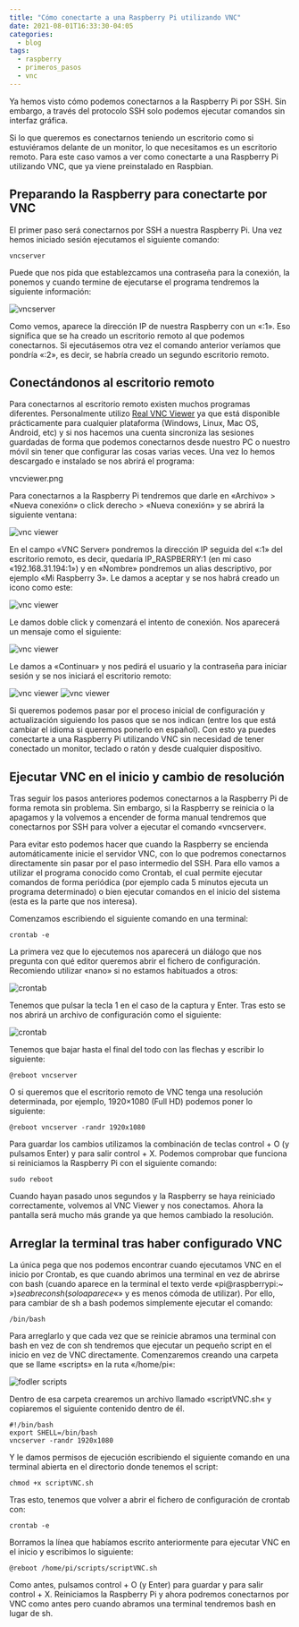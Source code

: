 ```yaml
---
title: "Cómo conectarte a una Raspberry Pi utilizando VNC"
date: 2021-08-01T16:33:30-04:05
categories:
  - blog
tags:
  - raspberry
  - primeros_pasos
  - vnc
---
```

Ya hemos visto cómo podemos conectarnos a la Raspberry Pi por SSH. Sin embargo, a través del protocolo SSH solo podemos ejecutar comandos sin interfaz gráfica.

Si lo que queremos es conectarnos teniendo un escritorio como si estuviéramos delante de un monitor, lo que necesitamos es un escritorio remoto. Para este caso vamos a ver como conectarte a una Raspberry Pi utilizando VNC, que ya viene preinstalado en Raspbian.

## Preparando la Raspberry para conectarte por VNC

El primer paso será conectarnos por SSH a nuestra Raspberry Pi. Una vez hemos iniciado sesión ejecutamos el siguiente comando: 

```
vncserver
```

Puede que nos pida que establezcamos una contraseña para la conexión, la ponemos y cuando termine de ejecutarse el programa tendremos la siguiente información:

![vncserver](/assets/images/posts/vncserver_1.png)

Como vemos, aparece la dirección IP de nuestra Raspberry con un «:1». Eso significa que se ha creado un escritorio remoto al que podemos conectarnos. Si ejecutásemos otra vez el comando anterior veríamos que pondría «:2», es decir, se habría creado un segundo escritorio remoto. 

## Conectándonos al escritorio remoto

Para conectarnos al escritorio remoto existen muchos programas diferentes. Personalmente utilizo <a href="https://www.realvnc.com/es/connect/download/viewer/">Real VNC Viewer</a> ya que está disponible prácticamente para cualquier plataforma (Windows, Linux, Mac OS, Android, etc) y si nos hacemos una cuenta sincroniza las sesiones guardadas de forma que podemos conectarnos desde nuestro PC o nuestro móvil sin tener que configurar las cosas varias veces. Una vez lo hemos descargado e instalado se nos abrirá el programa: 

vncviewer.png

Para conectarnos a la Raspberry Pi tendremos que darle en «Archivo» > «Nueva conexión» o click derecho > «Nueva conexión» y se abrirá la siguiente ventana: 

![vnc viewer](/assets/images/posts/vncviewer_1.png)

En el campo «VNC Server» pondremos la dirección IP seguida del «:1» del escritorio remoto, es decir, quedaría IP_RASPBERRY:1 (en mi caso «192.168.31.194:1») y en «Nombre» pondremos un alias descriptivo, por ejemplo «Mi Raspberry 3». Le damos a aceptar y se nos habrá creado un icono como este: 

![vnc viewer](/assets/images/posts/vncviewer_2.png)

Le damos doble click y comenzará el intento de conexión. Nos aparecerá un mensaje como el siguiente: 

![vnc viewer](/assets/images/posts/vnviewer_3.png)

Le damos a «Continuar» y nos pedirá el usuario y la contraseña para iniciar sesión y se nos iniciará el escritorio remoto: 

![vnc viewer](/assets/images/posts/vncviewer_4.png)
![vnc viewer](/assets/images/posts/vncviewer_5.png)

Si queremos podemos pasar por el proceso inicial de configuración y actualización siguiendo los pasos que se nos indican (entre los que está cambiar el idioma si queremos ponerlo en español). Con esto ya puedes conectarte a una Raspberry Pi utilizando VNC sin necesidad de tener conectado un monitor, teclado o ratón y desde cualquier dispositivo. 

## Ejecutar VNC en el inicio y cambio de resolución

Tras seguir los pasos anteriores podemos conectarnos a la Raspberry Pi de forma remota sin problema. Sin embargo, si la Raspberry se reinicia o la apagamos y la volvemos a encender de forma manual tendremos que conectarnos por SSH para volver a ejecutar el comando «vncserver«.

Para evitar esto podemos hacer que cuando la Raspberry se encienda automáticamente inicie el servidor VNC, con lo que podremos conectarnos directamente sin pasar por el paso intermedio del SSH. Para ello vamos a utilizar el programa conocido como Crontab, el cual permite ejecutar comandos de forma periódica (por ejemplo cada 5 minutos ejecuta un programa determinado) o bien ejecutar comandos en el inicio del sistema (esta es la parte que nos interesa). 

Comenzamos escribiendo el siguiente comando en una terminal: 

```
crontab -e
```

La primera vez que lo ejecutemos nos aparecerá un diálogo que nos pregunta con qué editor queremos abrir el fichero de configuración. Recomiendo utilizar «nano» si no estamos habituados a otros:


![crontab](/assets/images/posts/crontab_1.png)

Tenemos que pulsar la tecla 1 en el caso de la captura y Enter. Tras esto se nos abrirá un archivo de configuración como el siguiente: 

![crontab](/assets/images/posts/crontab-2.png)

Tenemos que bajar hasta el final del todo con las flechas y escribir lo siguiente: 

``` 
@reboot vncserver
```


O si queremos que el escritorio remoto de VNC tenga una resolución determinada, por ejemplo, 1920×1080 (Full HD) podemos poner lo siguiente:

```
@reboot vncserver -randr 1920x1080
```

Para guardar los cambios utilizamos la combinación de teclas control + O (y pulsamos Enter) y para salir control + X. Podemos comprobar que funciona si reiniciamos la Raspberry Pi con el siguiente comando: 

```
sudo reboot
````

Cuando hayan pasado unos segundos y la Raspberry se haya reiniciado correctamente, volvemos al VNC Viewer y nos conectamos. Ahora la pantalla será mucho más grande ya que hemos cambiado la resolución.

## Arreglar la terminal tras haber configurado VNC

La única pega que nos podemos encontrar cuando ejecutamos VNC en el inicio por Crontab, es que cuando abrimos una terminal en vez de abrirse con bash (cuando aparece en la terminal el texto verde «pi@raspberrypi:~ $») se abre con sh (solo aparece «$» y es menos cómoda de utilizar). Por ello, para cambiar de sh a bash podemos simplemente ejecutar el comando: 

```
/bin/bash
````

Para arreglarlo y que cada vez que se reinicie abramos una terminal con bash en vez de con sh tendremos que ejecutar un pequeño script en el inicio en vez de VNC directamente. Comenzaremos creando una carpeta que se llame «scripts» en la ruta «/home/pi«:

![fodler scripts](/assets/images/posts/folder_scripts.png)

Dentro de esa carpeta crearemos un archivo llamado «scriptVNC.sh« y copiaremos el siguiente contenido dentro de él.

```
#!/bin/bash
export SHELL=/bin/bash
vncserver -randr 1920x1080
```

Y le damos permisos de ejecución escribiendo el siguiente comando en una terminal abierta en el directorio donde tenemos el script:

```
chmod +x scriptVNC.sh
```

Tras esto, tenemos que volver a abrir el fichero de configuración de crontab con:

```
crontab -e
````

Borramos la línea que habíamos escrito anteriormente para ejecutar VNC en el inicio y escribimos lo siguiente:

```
@reboot /home/pi/scripts/scriptVNC.sh
````

Como antes, pulsamos control + O (y Enter) para guardar y para salir control + X. Reiniciamos la Raspberry Pi y ahora podremos conectarnos por VNC como antes pero cuando abramos una terminal tendremos bash en lugar de sh.


